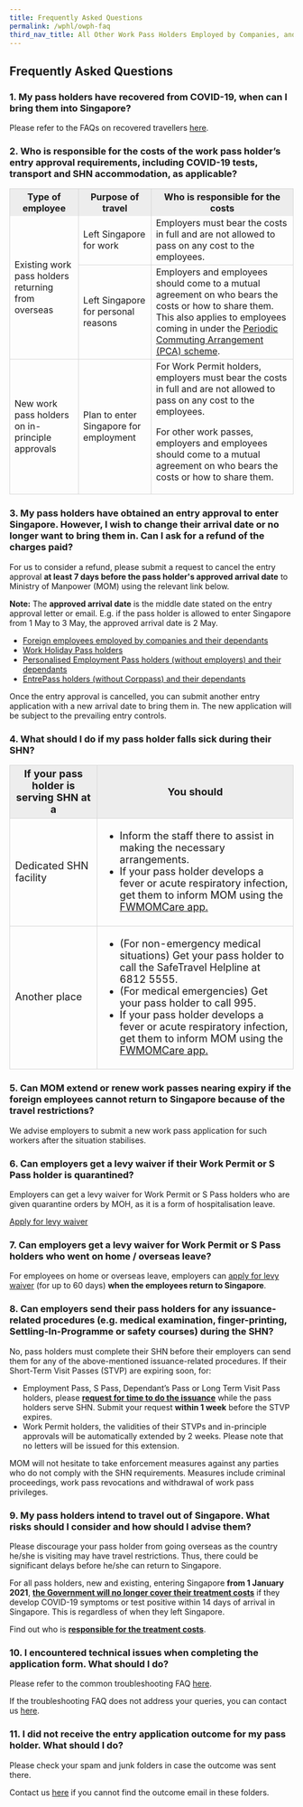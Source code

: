 ```yaml
---
title: Frequently Asked Questions
permalink: /wphl/owph-faq
third_nav_title: All Other Work Pass Holders Employed by Companies, and Their Dependants
---
```


## Frequently Asked Questions

<div id="#1"></div>

### 1. My pass holders have recovered from COVID-19, when can I bring them into Singapore?

Please refer to the FAQs on recovered travellers <a href="https://safetravel.ica.gov.sg/health/faq#pcrtest">here</a>.

<div id="#2"></div>

### 2. Who is responsible for the costs of the work pass holder’s entry approval requirements, including COVID-19 tests, transport and SHN accommodation, as applicable?

<table>
  <tr>
    <th style="text-align:center; border-left:1px solid #D8D8D8;border-right:1px solid #D8D8D8;border-top:1px solid #D8D8D8; background-color:#EDEDED">Type of employee</th>
    <th style="text-align:center; border-right:1px solid #D8D8D8;border-top:1px solid #D8D8D8; background-color:#EDEDED">Purpose of travel</th>
    <th style="text-align:center; border-left:1px solid #D8D8D8;border-right:1px solid #D8D8D8;border-top:1px solid #D8D8D8; background-color:#EDEDED">Who is responsible for the costs</th>
  </tr>
  <tr>
    <td rowspan="2" style="border-left:1px solid #D8D8D8; border-right:1px solid #D8D8D8;">Existing work pass holders returning from overseas</td>
    <td style="border-right:1px solid #D8D8D8; border-bottom:1px solid #D8D8D8;">Left Singapore for work</td>
    <td style="border-right:1px solid #D8D8D8; border-bottom:1px solid #D8D8D8;">Employers must bear the costs in full and are not allowed to pass on any cost to the employees.</td>
  </tr>
  <tr>
    <td style="border-right:1px solid #D8D8D8; border-bottom:1px solid #D8D8D8;">Left Singapore for personal reasons</td>
    <td style="border-right:1px solid #D8D8D8; border-bottom:1px solid #D8D8D8;">Employers and employees should come to a mutual agreement on who bears the costs or how to share them. This also applies to employees coming in under the <a href="https://safetravel.ica.gov.sg/pca/overview">Periodic Commuting Arrangement (PCA) scheme</a>.</td>
  </tr>
<tr>
<td style="border-top:1px solid #D8D8D8; border-left:1px solid #D8D8D8; border-right:1px solid #D8D8D8; border-bottom:1px solid #D8D8D8;">New work pass holders on in-principle approvals</td>
<td style="border-right:1px solid #D8D8D8; border-bottom:1px solid #D8D8D8;">Plan to enter Singapore for employment</td>
<td style="border-right:1px solid #D8D8D8; border-bottom:1px solid #D8D8D8;">For Work Permit holders, employers must bear the costs in full and are not allowed to pass on any cost to the employees.

For other work passes, employers and employees should come to a mutual agreement on who bears the costs or how to share them.
</td>
</tr>
</table>

### 3. My pass holders have obtained an entry approval to enter Singapore. However, I wish to change their arrival date or no longer want to bring them in. Can I ask for a refund of the charges paid?

For us to consider a refund, please submit a request to cancel the entry approval <b>at least 7 days before the pass holder's approved arrival date</b> to Ministry of Manpower (MOM) using the relevant link below.

<b>Note:</b> The <b>approved arrival date</b> is the middle date stated on the entry approval letter or email. E.g. if the pass holder is allowed to enter Singapore from 1 May to 3 May, the approved arrival date is 2 May.
<ul>
  <li><a href="http://www.mom.gov.sg/cancel-entry-approval">Foreign employees employed by companies and their dependants</a></li>
  <li><a href="http://www.mom.gov.sg/cancel-entry-individual">Work Holiday Pass holders</a></li>
  <li><a href="http://www.mom.gov.sg/cancel-entry-individual">Personalised Employment Pass holders (without employers) and their dependants</a></li>
  <li><a href="http://www.mom.gov.sg/cancel-entry-individual">EntrePass holders (without Corppass) and their dependants</a></li>
</ul>

Once the entry approval is cancelled, you can submit another entry application with a new arrival date to bring them in. The new application will be subject to the prevailing entry controls.

### 4. What should I do if my pass holder falls sick during their SHN?

<table>
  <tr>
    <th style="font-size:18px; text-align:center; border-left:1px solid #D8D8D8;border-right:1px solid #D8D8D8;border-top:1px solid #D8D8D8;border-bottom:1px solid #D8D8D8;background-color:#EDEDED">If your pass holder is serving SHN at a</th>
    <th style="font-size:18px; text-align:center; border-right:1px solid #D8D8D8;border-top:1px solid #D8D8D8; border-bottom:1px solid #D8D8D8; background-color:#EDEDED">You should</th>
  </tr>
  <tr>
    <td style="font-size:18px; border-left:1px solid #D8D8D8; border-right:1px solid #D8D8D8;border-bottom:1px solid #D8D8D8;">Dedicated SHN facility</td>
    <td style="font-size:18px; border-right:1px solid #D8D8D8; border-bottom:1px solid #D8D8D8;">
    <ul>
       <li style="font-size:18px;"> Inform the staff there to assist in making the necessary arrangements.</li>
       <li style="font-size:18px;"> If your pass holder develops a fever or acute respiratory infection, get them to inform MOM using the <a href="https://www.mom.gov.sg/eservices/fwmomcare">FWMOMCare app.</a></li>
     </ul>
    </td>
  </tr>
  <tr>
    <td style="font-size:18px; border-left:1px solid #D8D8D8; border-right:1px solid #D8D8D8; border-bottom:1px solid #D8D8D8;">Another place</td>
    <td style="font-size:18px; border-right:1px solid #D8D8D8; border-bottom:1px solid #D8D8D8;">  
       <ul>
       <li style="font-size:18px;">(For non-emergency medical situations) Get your pass holder to call the SafeTravel Helpline at 6812 5555.</li>
       <li style="font-size:18px;">(For medical emergencies) Get your pass holder to call 995.</li>
       <li style="font-size:18px;"> If your pass holder develops a fever or acute respiratory infection, get them to inform MOM using the <a href="https://www.mom.gov.sg/eservices/fwmomcare">FWMOMCare app.</a></li>
     </ul>
    </td>   
  </tr>
</table>

### 5. Can MOM extend or renew work passes nearing expiry if the foreign employees cannot return to Singapore because of the travel restrictions?

We advise employers to submit a new work pass application for such workers after the situation stabilises.

### 6. Can employers get a levy waiver if their Work Permit or S Pass holder is quarantined?

Employers can get a levy waiver for Work Permit or S Pass holders who are given quarantine orders by MOH, as it is a form of hospitalisation leave.

<a href="https://www.cpf.gov.sg/eSvc/Web/Employer/MyRequestEmployer">Apply for levy waiver</a>

### 7. Can employers get a levy waiver for Work Permit or S Pass holders who went on home / overseas leave?

For employees on home or overseas leave, employers can <a href="https://www.cpf.gov.sg/eSvc/Web/Employer/MyRequestEmployer">apply for levy waiver</a> (for up to 60 days) <b>when the employees return to Singapore</b>.

### 8. Can employers send their pass holders for any issuance-related procedures (e.g. medical examination, finger-printing, Settling-In-Programme or safety courses) during the SHN?

No, pass holders must complete their SHN before their employers can send them for any of the above-mentioned issuance-related procedures. If their Short-Term Visit Passes (STVP) are expiring soon, for:

<ul>
<li>Employment Pass, S Pass, Dependant’s Pass or Long Term Visit Pass holders, please <b><a href="https://www.mom.gov.sg/extend-stay">request for time to do the issuance</a></b> while the pass holders serve SHN. Submit your request <b>within 1 week</b> before the STVP expires.</li> 
<li>Work Permit holders, the validities of their STVPs and in-principle approvals will be automatically extended by 2 weeks. Please note that no letters will be issued for this extension.</li>
</ul>

MOM will not hesitate to take enforcement measures against any parties who do not comply with the SHN requirements. Measures include criminal proceedings, work pass revocations and withdrawal of work pass privileges.

### 9. My pass holders intend to travel out of Singapore. What risks should I consider and how should I advise them?

Please discourage your pass holder from going overseas as the country he/she is visiting may have travel restrictions. Thus, there could be significant delays before he/she can return to Singapore.

For all pass holders, new and existing, entering Singapore <b>from 1 January 2021</b>, <b><a href="https://www.moh.gov.sg/news-highlights/details/updates-to-stay-home-notice-and-charging-policy-for-travellers">the Government will no longer cover their treatment costs</a></b> if they develop COVID-19 symptoms or test positive within 14 days of arrival in Singapore. This is regardless of when they left Singapore.

Find out who is <b><a href="https://www.mom.gov.sg/covid-19/frequently-asked-questions/eligible-claims-and-medical-benefits#who-is-responsible-for-paying-for-the-pass-holders-covid-19-treatment">responsible for the treatment costs</a></b>.

### 10. I encountered technical issues when completing the application form. What should I do? 

Please refer to the common troubleshooting FAQ <a href="https://safetravel.ica.gov.sg/faq/tech">here</a>.

If the troubleshooting FAQ does not address your queries, you can contact us <a href="https://service2.mom.gov.sg/efeedback/Forms/efeedback.aspx">here</a>.

### 11. I did not receive the entry application outcome for my pass holder. What should I do? 

Please check your spam and junk folders in case the outcome was sent there. 

Contact us <a href="https://service2.mom.gov.sg/efeedback/Forms/efeedback.aspx">here</a> if you cannot find the outcome email in these folders.
